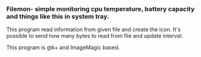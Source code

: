 <h3>Filemon- simple monitoring cpu temperature, battery capacity and things like this in system tray.</h3>

This program read information from given file and create the icon.
It's possible to send how many bytes to read from file and update interval.

This program is gtk+ and ImageMagic based.
